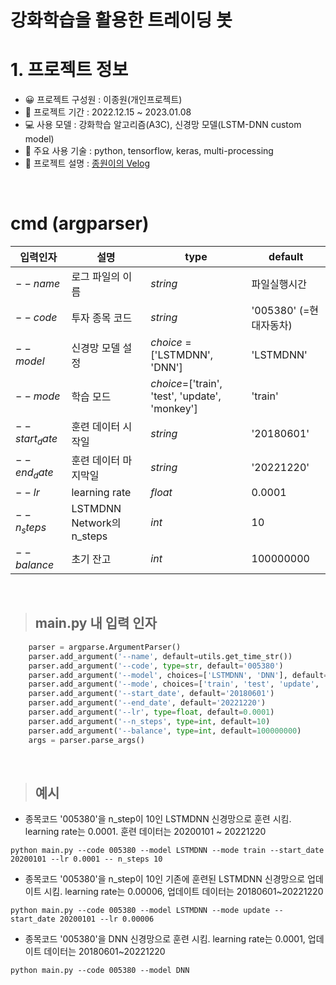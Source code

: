 # 강화학습을 활용한 트레이딩 봇

# 1. 프로젝트 정보
    
* 😀 프로젝트 구성원 : 이종원(개인프로젝트)
* 📆 프로젝트 기간  : 2022.12.15 ~ 2023.01.08
* 💻 사용 모델     : 강화학습 알고리즘(A3C), 신경망 모델(LSTM-DNN custom model)
* 🤖 주요 사용 기술  : python, tensorflow, keras, multi-processing
* 🤑 프로젝트 설명 : [종원이의 Velog](https://velog.io/@leejong/Project-강화학습을-활용한-트레이딩-봇)


<br>

# cmd (argparser)

|입력인자|설명|type|default|
|--|--|--|--|
|$--name$|로그 파일의 이름|$string$|파일실행시간|
|$--code$|투자 종목 코드|$string$|'005380' (=현대자동차)|
|$--model$|신경망 모델 설정|$choice$ = ['LSTMDNN', 'DNN']|'LSTMDNN'|
|$--mode$|학습 모드|$choice$=['train', 'test', 'update', 'monkey']|'train'|
|$--start_date$|훈련 데이터 시작일|$string$|'20180601'|
|$--end_date$|훈련 데이터 마지막일|$string$|'20221220'|
|$--lr$|learning rate|$float$|0.0001|
|$--n_steps$|LSTMDNN Network의 n_steps|$int$|10|
|$--balance$|초기 잔고|$int$|100000000|

<br>

> ## main.py 내 입력 인자

```python
    parser = argparse.ArgumentParser()
    parser.add_argument('--name', default=utils.get_time_str())
    parser.add_argument('--code', type=str, default='005380')
    parser.add_argument('--model', choices=['LSTMDNN', 'DNN'], default='LSTMDNN')
    parser.add_argument('--mode', choices=['train', 'test', 'update', 'monkey'], default='train')
    parser.add_argument('--start_date', default='20180601')
    parser.add_argument('--end_date', default='20221220')
    parser.add_argument('--lr', type=float, default=0.0001)
    parser.add_argument('--n_steps', type=int, default=10)
    parser.add_argument('--balance', type=int, default=100000000)
    args = parser.parse_args()

```

<br>

> ## 예시
* 종목코드 '005380'을 n_step이 10인 LSTMDNN 신경망으로 훈련 시킴. learning rate는 0.0001. 훈련 데이터는 20200101 ~ 20221220
```
python main.py --code 005380 --model LSTMDNN --mode train --start_date 20200101 --lr 0.0001 -- n_steps 10
```

* 종목코드 '005380'을 n_step이 10인 기존에 훈련된 LSTMDNN 신경망으로 업데이트 시킴. learning rate는 0.00006, 업데이트 데이터는 20180601~20221220
```
python main.py --code 005380 --model LSTMDNN --mode update --start_date 20200101 --lr 0.00006
```

* 종목코드 '005380'을 DNN 신경망으로 훈련 시킴. learning rate는 0.0001, 업데이트 데이터는 20180601~20221220
```
python main.py --code 005380 --model DNN
```

